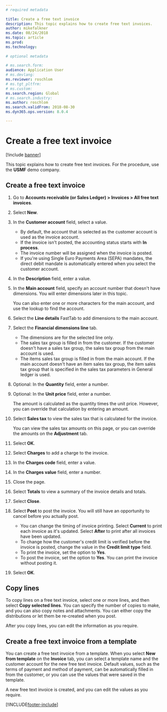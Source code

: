 ```yaml
--- 
# required metadata 
 
title: Create a free text invoice
description: This topic explains how to create free text invoices. 
author: mikefalkner
ms.date: 08/24/2018
ms.topic: article 
ms.prod:  
ms.technology:  
 
# optional metadata 
 
# ms.search.form:   
audience: Application User 
# ms.devlang:  
ms.reviewer: roschlom
# ms.tgt_pltfrm:  
# ms.custom:  
ms.search.region: Global
# ms.search.industry: 
ms.author: roschlom
ms.search.validFrom: 2018-08-30 
ms.dyn365.ops.version: 8.0.4

---
```


# Create a free text invoice

[!include [banner](../includes/banner.md)]

This topic explains how to create free text invoices. For the procedure, use the **USMF** demo company.

## Create a free text invoice

1. Go to **Accounts receivable (or Sales Ledger) \> Invoices \> All free text invoices**.
2. Select **New**.
3. In the **Customer account** field, select a value.

    * By default, the account that is selected as the customer account is used as the invoice account.
    * If the invoice isn't posted, the accounting status starts with **In process**.
    * The invoice number will be assigned when the invoice is posted.
    * If you're using Single Euro Payments Area (SEPA) mandates, the direct debit mandate is automatically entered when you select the customer account.

4. In the **Description** field, enter a value.
5. In the **Main account** field, specify an account number that doesn't have dimensions. You will enter dimensions later in this topic.

    You can also enter one or more characters for the main account, and use the lookup to find the account.

6. Select the **Line details** FastTab to add dimensions to the main account.
7. Select the **Financial dimensions line** tab.

    * The dimensions are for the selected line only.
    * The sales tax group is filled in from the customer. If the customer doesn't have a sales tax group, the sales tax group from the main account is used.
    * The items sales tax group is filled in from the main account. If the main account doesn't have an item sales tax group, the item sales tax group that is specified in the sales tax parameters in General ledger is used.

8. Optional: In the **Quantity** field, enter a number.
9. Optional: In the **Unit price** field, enter a number.

    The amount is calculated as the quantity times the unit price. However, you can override that calculation by entering an amount.

10. Select **Sales tax** to view the sales tax that is calculated for the invoice.

    You can view the sales tax amounts on this page, or you can override the amounts on the **Adjustment** tab.

11. Select **OK**.
12. Select **Charges** to add a charge to the invoice.
13. In the **Charges code** field, enter a value.
14. In the **Charges value** field, enter a number.
15. Close the page.
16. Select **Totals** to view a summary of the invoice details and totals.
17. Select **Close**.
18. Select **Post** to post the invoice. You will still have an opportunity to cancel before you actually post.

    * You can change the timing of invoice printing. Select **Current** to print each invoice as it's updated. Select **After** to print after all invoices have been updated.
    * To change how the customer's credit limit is verified before the invoice is posted, change the value in the **Credit limit type** field.
    * To print the invoice, set the option to **Yes**.
    * To post the invoice, set the option to **Yes**. You can print the invoice without posting it.

19. Select **OK**.

## Copy lines
To copy lines on a free text invoice, select one or more lines, and then select **Copy selected lines**. You can specify the number of copies to make, and you can also copy notes and attachments. You can either copy the distributions or let them be re-created when you post.

After you copy lines, you can edit the information as you require.

## Create a free text invoice from a template
You can create a free text invoice from a template. When you select **New from template** on the **Invoice** tab, you can select a template name and the customer account for the new free text invoice. Default values, such as the terms of payment and method of payment, can be automatically filled in from the customer, or you can use the values that were saved in the template.

A new free text invoice is created, and you can edit the values as you require.


[!INCLUDE[footer-include](../../includes/footer-banner.md)]